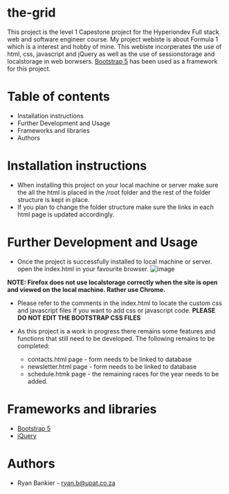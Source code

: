 # the-grid
This project is the level 1 Capestone project for the Hyperiondev Full stack web and software engineer course.
My project webiste is about Formula 1 which is a interest and hobby of mine.
This webiste incorperates the use of html, css, javascript and jQuery as well as the use of sessionstorage and localstorage in web borwsers.
[Bootstrap 5](https://getbootstrap.com/) has been used as a framework for this project. 
# Table of contents
  * Installation instructions
  * Further Development and Usage
  * Frameworks and libraries
  * Authors
# Installation instructions
* When installing this project on your local machine or server make sure the all the html is placed in the /root folder and the rest of the folder structure is kept in place.
* If you plan to change the folder structure make sure the links in each html page is updated accordingly.
# Further Development and Usage
* Once the project is successfully installed to local machine or server. open the index.html in your favourite browser.
![image](https://user-images.githubusercontent.com/68638674/164390292-530471b6-43a9-49e2-a925-9ca3faf5b88a.png) 

**NOTE: Firefox does not use localstorage correctly when the site is open and viewed on the local machine. Rather use Chrome.** 
 
* Please refer to the comments in the index.html to locate the custom css and javascript files if you want to add css or javascript code. **PLEASE DO NOT EDIT THE BOOTSTRAP CSS FILES**

* As this project is a work in progress there remains some features and functions that still need to be developed. The following remains to be completed:
  * contacts.html page - form needs to be linked to database
  * newsletter.html page - form needs to be linked to database
  * schedule.htmk page - the remaining races for the year needs to be added.

# Frameworks and libraries 
* [Bootstrap 5](https://getbootstrap.com/)
* [jQuery](https://jquery.com/) 

# Authors
* Ryan Bankier - ryan.b@upat.co.za
    
